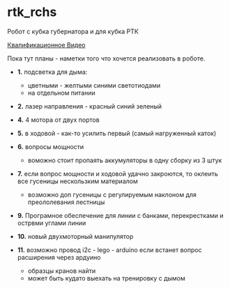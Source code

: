 # rtk_rchs
Робот с кубка губернатора и для кубка РТК

[Квалификационное Видео ]( https://youtu.be/vncQWoSDv_Q )


Пока тут планы - наметки того что хочется 
реализовать в роботе.

- **1.** подсветка для дыма:
   - цветными - желтыми синими светотиодами
   - на отдельном питании

- **2.** лазер направления  - красный синий зеленый
- **4.** 4 мотора от двух портов
- **5.** в ходовой - как-то усилить первый (самый нагруженный каток)
- **6.** вопросы мощности 
   - воможно стоит пропаять аккумуляторы в одну сборку из 3 штук
- **7.** если вопрос мощности и ходовой удачно закроются, то оклеить все гусеницы нескользким материалом
   - возможно доп гусеницы с регулируемым наклоном для преололевания лестницы
- **9.** Програмное обеспечение для линии с банками, перекрестками и острвми углами линии
- **10.** новый двухмоторный манипулятор
- **11.** возможно провод i2c - lego - arduino если встанет вопрос расширения через ардуино

   - образцы кранов найти 
   - может быть кудато выехать на тренировку с дымом
   

